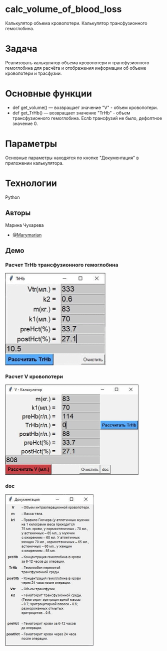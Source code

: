 # calc_volume_of_blood_loss
Калькулятор объема кровопотери. Калькулятор трансфузионного гемоглобина.

# Задача
Реализовать калькулятор объема кровопотери и трансфузионного гемоглобина для расчёта и отображения информации об объеме кровопотери и трасфузии.

# Основные функции
* def get_volume() —  возвращает значение "V" - объем кровопотери.
* def get_TrHb() —  возвращает значение "TrHb" - объем трансфузионного гемоглобина. Еслb трансфузий не было, дефолтное значение 0.

# Параметры
Основные параметры находятся по кнопке "Документация" в  приложении калькулятора.

# Технологии 
Python

## Авторы
Марина Чухарева
- [@Marymarian](https://www.github.com/Marymarian)

## Демо
### Расчет TrHb трансфузионного гемоглобина
![](https://github.com/Marymarian/calc_volume_of_blood_loss/blob/main/calcTrHb.gif) 
### Расчет V кровопотери
![](https://github.com/Marymarian/calc_volume_of_blood_loss/blob/main/calcV.gif)
### doc
![](https://github.com/Marymarian/calc_volume_of_blood_loss/blob/main/doc.gif)
